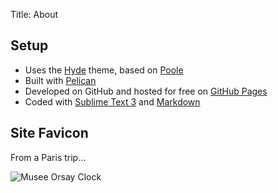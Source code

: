 Title: About


## Setup

* Uses the [Hyde](https://github.com/jvanz/pelican-hyde/) theme, based on [Poole](http://getpoole.com)
* Built with [Pelican](http://docs.getpelican.com/)
* Developed on GitHub and hosted for free on [GitHub Pages](https://pages.github.com)
* Coded with [Sublime Text 3](http://sublimetext.com) and [Markdown](http://kramdown.gettalong.org/)


## Site Favicon

From a Paris trip…

![Musee Orsay Clock]({filename}/images/musee_orsay_clock.jpg)
